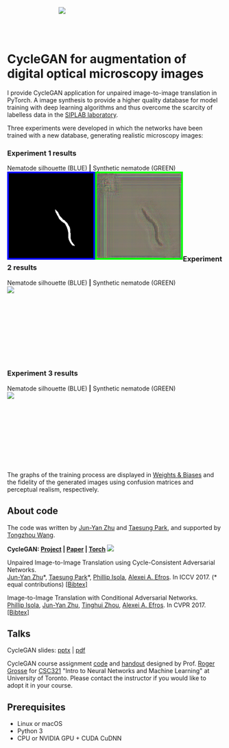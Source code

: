 <img src='imgs/horse2zebra.gif' align="right" width=384>

<br><br><br>

# CycleGAN for augmentation of digital optical microscopy images

I provide CycleGAN application for unpaired image-to-image translation in PyTorch. A image synthesis to provide a higher quality database for model training with deep learning algorithms and thus overcome the scarcity of labelless data in the [SIPLAB laboratory](http://www.ie.tec.ac.cr/palvarado/pmwiki/index.php/Proyectos/Nematodos "SIPLAB laboratory"). 

Three experiments were developed in which the networks have been trained with a new database, generating realistic microscopy images: 

### Experiment 1 results

Nematode silhouette (BLUE) **|** Synthetic nematode (GREEN)
<br>
<img src='CycleGAN/Experiment 1/imgs/exp1.gif' align="left" width=410>
<br><br><br><br><br><br><br><br><br><br>

### Experiment 2 results

Nematode silhouette (BLUE) **|** Synthetic nematode (GREEN)
<br>
<img src='CycleGAN/Experiment 2/imgs/exp2.gif' align="left" width=415>
<br><br><br><br><br><br><br><br><br><br>

### Experiment 3 results

Nematode silhouette (BLUE) **|** Synthetic nematode (GREEN)
<br>
<img src='CycleGAN/Experiment 3/imgs/exp3.gif' align="left" width=420>
<br><br><br><br><br><br><br><br><br><br>

The graphs of the training process are displayed in [Weights & Biases](https://wandb.ai/olivier-j/Agrupaci%C3%B3n%20de%201,%202%20y%204?workspace=user-olivier-j "Weights \& Biases") and the fidelity of the generated images using confusion matrices and perceptual realism, respectively.


## About code
The code was written by [Jun-Yan Zhu](https://github.com/junyanz) and [Taesung Park](https://github.com/taesung), and supported by [Tongzhou Wang](https://ssnl.github.io/).

**CycleGAN: [Project](https://junyanz.github.io/CycleGAN/) |  [Paper](https://arxiv.org/pdf/1703.10593.pdf) |  [Torch](https://github.com/junyanz/CycleGAN)**
<img src="https://junyanz.github.io/CycleGAN/images/teaser_high_res.jpg" width="800"/>

Unpaired Image-to-Image Translation using Cycle-Consistent Adversarial Networks.<br>
[Jun-Yan Zhu](https://people.eecs.berkeley.edu/~junyanz/)\*,  [Taesung Park](https://taesung.me/)\*, [Phillip Isola](https://people.eecs.berkeley.edu/~isola/), [Alexei A. Efros](https://people.eecs.berkeley.edu/~efros). In ICCV 2017. (* equal contributions) [[Bibtex]](https://junyanz.github.io/CycleGAN/CycleGAN.txt)


Image-to-Image Translation with Conditional Adversarial Networks.<br>
[Phillip Isola](https://people.eecs.berkeley.edu/~isola), [Jun-Yan Zhu](https://people.eecs.berkeley.edu/~junyanz), [Tinghui Zhou](https://people.eecs.berkeley.edu/~tinghuiz), [Alexei A. Efros](https://people.eecs.berkeley.edu/~efros). In CVPR 2017. [[Bibtex]](http://people.csail.mit.edu/junyanz/projects/pix2pix/pix2pix.bib)

## Talks
CycleGAN slides: [pptx](http://efrosgans.eecs.berkeley.edu/CVPR18_slides/CycleGAN.pptx) | [pdf](http://efrosgans.eecs.berkeley.edu/CVPR18_slides/CycleGAN.pdf)

CycleGAN course assignment [code](http://www.cs.toronto.edu/~rgrosse/courses/csc321_2018/assignments/a4-code.zip) and [handout](http://www.cs.toronto.edu/~rgrosse/courses/csc321_2018/assignments/a4-handout.pdf) designed by Prof. [Roger Grosse](http://www.cs.toronto.edu/~rgrosse/) for [CSC321](http://www.cs.toronto.edu/~rgrosse/courses/csc321_2018/) "Intro to Neural Networks and Machine Learning" at University of Toronto. Please contact the instructor if you would like to adopt it in your course.

## Prerequisites
- Linux or macOS
- Python 3
- CPU or NVIDIA GPU + CUDA CuDNN